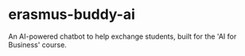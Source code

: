 # erasmus-buddy-ai
An AI-powered chatbot to help exchange students, built for the 'AI for Business' course.
